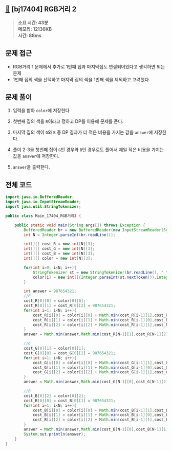 ## [🎨](https://www.acmicpc.net/problem/17404) [bj17404] RGB거리 2

> **소요 시간: 43분<br>
> 메모리: 12136KB<br>
> 시간: 88ms**

## 문제 접근

- RGB거리 1 문제에서 추가로 1번째 집과 마지막집도 연결되어있다고 생각하면 되는 문제
- 1번째 집의 색을 선택하고 마지막 집의 색을 1번째 색을 제외하고 고려했다.

## 문제 풀이

1. 입력을 받아 `color`에 저장한다

2. 첫번째 집의 색을 `R`이라고 정하고 DP를 이용해 문제를 푼다.

3. 마지막 집의 색이 `G`와 `B` 중 DP 결과가 더 적은 비용을 가지는 값을 `answer`에 저장한다.

4. 풀이 2-3을 첫번째 집이 `G`인 경우와 `B`인 경우로도 풀어서 제일 적은 비용을 가지는 값을 `answer`에 저장한다.

5. `answer`을 출력한다.

## 전체 코드

```java
import java.io.BufferedReader;
import java.io.InputStreamReader;
import java.util.StringTokenizer;

public class Main_17404_RGB거리2 {

    public static void main(String args[]) throws Exception {
        BufferedReader br = new BufferedReader(new InputStreamReader(System.in));
        int N = Integer.parseInt(br.readLine());

        int[][] cost_R = new int[N][3];
        int[][] cost_G = new int[N][3];
        int[][] cost_B = new int[N][3];
        int[][] color = new int[N][3];

        for(int i=0; i<N; i++){
            StringTokenizer st = new StringTokenizer(br.readLine(), " ");
            color[i] = new int[]{Integer.parseInt(st.nextToken()),Integer.parseInt(st.nextToken()),Integer.parseInt(st.nextToken())};
        }

        int answer = 987654321;
        //R
        cost_R[0][0] = color[0][0];
        cost_R[0][1] = cost_R[0][2] = 987654321;
        for(int i=1; i<N; i++){
            cost_R[i][0] = color[i][0] + Math.min(cost_R[i-1][1],cost_R[i-1][2]);
            cost_R[i][1] = color[i][1] + Math.min(cost_R[i-1][0],cost_R[i-1][2]);
            cost_R[i][2] = color[i][2] + Math.min(cost_R[i-1][1],cost_R[i-1][0]);
        }
        answer = Math.min(answer,Math.min(cost_R[N-1][1],cost_R[N-1][2]));

        //G
        cost_G[0][1] = color[0][1];
        cost_G[0][0] = cost_G[0][2] = 987654321;
        for(int i=1; i<N; i++){
            cost_G[i][0] = color[i][0] + Math.min(cost_G[i-1][1],cost_G[i-1][2]);
            cost_G[i][1] = color[i][1] + Math.min(cost_G[i-1][0],cost_G[i-1][2]);
            cost_G[i][2] = color[i][2] + Math.min(cost_G[i-1][1],cost_G[i-1][0]);
        }
        answer = Math.min(answer,Math.min(cost_G[N-1][0],cost_G[N-1][2]));

        //B
        cost_B[0][2] = color[0][2];
        cost_B[0][0] = cost_B[0][1] = 987654321;
        for(int i=1; i<N; i++){
            cost_B[i][0] = color[i][0] + Math.min(cost_B[i-1][1],cost_B[i-1][2]);
            cost_B[i][1] = color[i][1] + Math.min(cost_B[i-1][0],cost_B[i-1][2]);
            cost_B[i][2] = color[i][2] + Math.min(cost_B[i-1][1],cost_B[i-1][0]);
        }
        answer = Math.min(answer,Math.min(cost_B[N-1][0],cost_B[N-1][1]));
        System.out.println(answer);
    }
}
```
